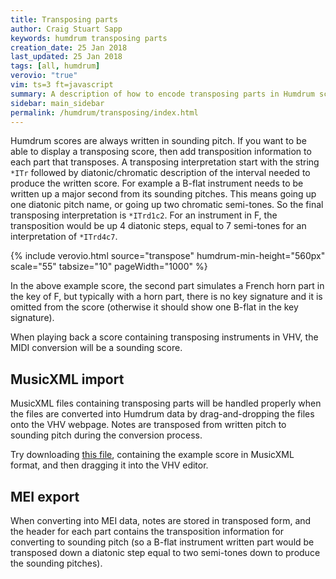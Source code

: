 ```yaml
---
title: Transposing parts
author: Craig Stuart Sapp
keywords: humdrum transposing parts
creation_date: 25 Jan 2018
last_updated: 25 Jan 2018
tags: [all, humdrum]
verovio: "true"
vim: ts=3 ft=javascript
summary: A description of how to encode transposing parts in Humdrum scores.
sidebar: main_sidebar
permalink: /humdrum/transposing/index.html
---
```



Humdrum scores are always written in sounding pitch.  If you want to be 
able to display a transposing score, then add transposition information to each part that transposes.  A transposing interpretation start with the 
string `*ITr` followed by diatonic/chromatic description of the interval
needed to produce the written score.  For example a B-flat instrument needs 
to be written up a major second from its sounding pitches.  This means going
up one diatonic pitch name, or going up two chromatic semi-tones.  So the final
transposing interpretation is `*ITrd1c2`.  For an instrument in F, the 
transposition would be up 4 diatonic steps, equal to 7 semi-tones for an
interpretation of `*ITrd4c7`.

{% include verovio.html
	source="transpose"
	humdrum-min-height="560px"
	scale="55"
	tabsize="10"
	pageWidth="1000"
%}

<script type="application/json" id="transpose">
**kern	**kern	**kern
*part3	*part2	*part1
*staff3	*staff2	*staff1
*I"in C	*I"in F	*I"in Bb
*clefF4	*clefG2	*clefG2
*	*ITrd4c7	*ITrd1c2
*k[b-e-]	*k[b-]	*k[b-e-]
*M3/4	*M3/4	*M3/4
*MM120	*MM120	*MM120
4r	4r	4ee-
=1	=1	=1
2.r	2.r	4dd
.	.	4cc
.	.	4b-
=2	=2	=2
2.r	4r	4a
.	.	8qcc
.	4r	4b-
.	4c	4a
=3	=3	=3
2GG	4B-	2.g
.	4A	.
4r	4G	.
=4	=4	=4
2.r	4F#	4a
.	4G	4b-
.	4F	4b 4aa-
=5	=5	=5
2C	4E-	4cc 4gg
.	4r	4ff
4r	4r	4ee-
=6	=6	=6
2GG 2G	4f 4g	4dd
.	.	8qff
.	4r	4ee-
4r	4f	4dd
=7	=7	=7
2C	4e-	4cc
.	4d	4r
4r	4c	4r
=8	=8	=8
2.r	4BX	4dd
.	4c	4ee-
.	4B-	4dd- 4een 4gg
=9	=9	=9
2FF	4A	4cc 4ff
.	4G	4b- 4ee-
4r	4F	4a 4dd
=10	=10	=10
4r	4E-	4g 4cc
.	.	8qee-
4r	4F	4a 4dd
[4FF	4E-	4g 4cc
=11	=11	=11
*	*	*^
4FF]	4D	2.b-	4f
4EE- 4E-	4r	.	4g
4DD 4D	4r	.	4f
*	*	*v	*v
=12	=12	=12
4CC 4C	4r	2e- 2f# 2a
8qEE-\	.	.
4DD 4D	4r	.
4CC 4C	4f#	4ee-
=13	=13	=13
4BBB- 4BB-	4g	4dd
4AAA 4AA	4f#	4cc
4GGG 4GG	4g	4b-
=14	=14	=14
*	*	*^
2CC 2C	2e-	4a	2g
.	.	8qcc\	.
.	.	4b-	.
4DD 4D	4c	4a	4f#
*	*	*v	*v
=15	=15	=15
2.GG	2.B-	2.d 2.g
==	==	==
*-	*-	*-
</script>

In the above example score, the second part simulates a French horn part
in the key of F, but typically with a horn part, there is no key signature
and it is omitted from the score (otherwise it should show one B-flat 
in the key signature).

When playing back a score containing transposing instruments in VHV, the MIDI 
conversion will be a sounding score.

## MusicXML import ##

MusicXML files containing transposing parts will be handled properly when
the files are converted into Humdrum data by drag-and-dropping the files
onto the VHV webpage.  Notes are transposed from written pitch to
sounding pitch during the conversion process.

Try downloading [this file](Transposing.xml), containing the example score 
in MusicXML format, and then dragging it into the VHV editor.

## MEI export ##

When converting into MEI data, notes are stored in transposed form,
and the header for each part contains the transposition information
for converting to sounding pitch (so a B-flat instrument written part
would be transposed down a diatonic step equal to two semi-tones down to 
produce the sounding pitches).




